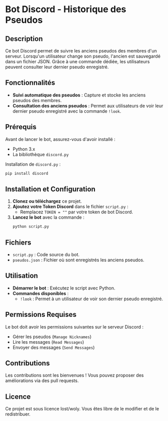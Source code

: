 # Bot Discord - Historique des Pseudos

## Description

Ce bot Discord permet de suivre les anciens pseudos des membres d'un serveur. Lorsqu'un utilisateur change son pseudo, l'ancien est sauvegardé dans un fichier JSON. Grâce à une commande dédiée, les utilisateurs peuvent consulter leur dernier pseudo enregistré.

## Fonctionnalités

- **Suivi automatique des pseudos** : Capture et stocke les anciens pseudos des membres.
- **Consultation des anciens pseudos** : Permet aux utilisateurs de voir leur dernier pseudo enregistré avec la commande `!look`.

## Prérequis

Avant de lancer le bot, assurez-vous d'avoir installé :

- Python 3.x
- La bibliothèque `discord.py`

Installation de `discord.py` :

```bash
pip install discord
```

## Installation et Configuration

1. **Clonez ou téléchargez** ce projet.
2. **Ajoutez votre Token Discord** dans le fichier `script.py` :
   - Remplacez `TOKEN = ""` par votre token de bot Discord.
3. **Lancez le bot** avec la commande :
   ```bash
   python script.py
   ```

## Fichiers

- `script.py` : Code source du bot.
- `pseudos.json` : Fichier où sont enregistrés les anciens pseudos.

## Utilisation

- **Démarrer le bot** : Exécutez le script avec Python.
- **Commandes disponibles** :
  - `!look` : Permet à un utilisateur de voir son dernier pseudo enregistré.

## Permissions Requises

Le bot doit avoir les permissions suivantes sur le serveur Discord :

- Gérer les pseudos (`Manage Nicknames`)
- Lire les messages (`Read Messages`)
- Envoyer des messages (`Send Messages`)

## Contributions

Les contributions sont les bienvenues ! Vous pouvez proposer des améliorations via des pull requests.

## Licence

Ce projet est sous licence lost/woly. Vous êtes libre de le modifier et de le redistribuer.

